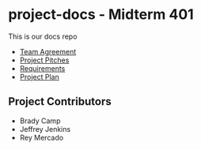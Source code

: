 # project-docs -  Midterm 401
This is our docs repo

- [Team Agreement](./team-agreement.md)
- [Project Pitches](./project-pitches.md)
- [Requirements](./requirements.md)
- [Project Plan](./critter-plan.md)

## Project Contributors

* Brady Camp
* Jeffrey Jenkins
* Rey Mercado
